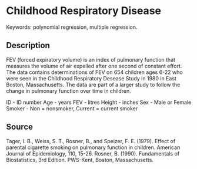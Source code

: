 # Childhood Respiratory Disease

Keywords: polynomial regression, multiple regression.

## Description

FEV (forced expiratory volume) is an index of pulmonary function that measures the volume of air expelled after one second of constant effort. The data contains determinations of FEV on 654 children ages 6-22 who were seen in the Childhood Respiratory Desease Study in 1980 in East Boston, Massachusetts. The data are part of a larger study to follow the change in pulmonary function over time in children.

ID	 - 	ID number
Age	 - 	years
FEV	 - 	litres
Height	 - 	inches
Sex	 - 	Male or Female
Smoker	 - 	Non = nonsmoker, Current = current smoker


## Source

Tager, I. B., Weiss, S. T., Rosner, B., and Speizer, F. E. (1979). Effect of parental cigarette smoking on pulmonary function in children. American Journal of Epidemiology, 110, 15-26.
Rosner, B. (1990). Fundamentals of Biostatistics, 3rd Edition. PWS-Kent, Boston, Massachusetts.
